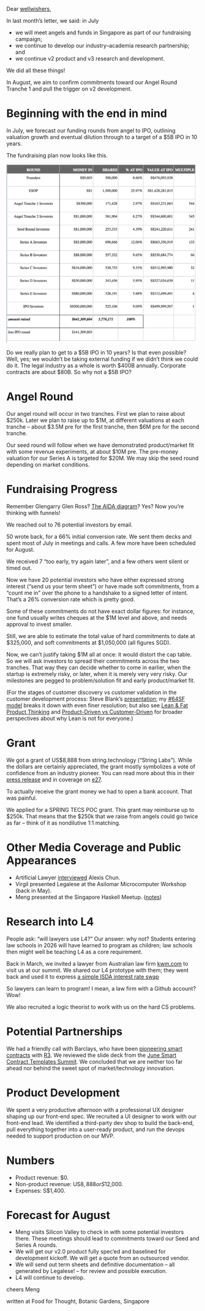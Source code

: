 Dear [wellwishers](http://wellwishers.lists.legalese.com),

In last month’s letter, we said: in July
* we will meet angels and funds in Singapore as part of our fundraising campaign;
* we continue to develop our industry–academia research partnership; and
* we continue v2 product and v3 research and development.

We did all these things!

In August, we aim to confirm commitments toward our Angel Round Tranche 1 and pull the trigger on v2 development.

# Beginning with the end in mind

In July, we forecast our funding rounds from angel to IPO, outlining valuation growth and eventual dilution through to a target of a $5B IPO in 10 years.

The fundraising plan now looks like this.

<img src="../assets/img/fundraising-forecast.png">

Do we really plan to get to a $5B IPO in 10 years? Is that even possible? Well, yes; we wouldn’t be taking external funding if we didn’t think we could do it. The legal industry as a whole is worth $400B annually. Corporate contracts are about $80B. So why not a $5B IPO?

# Angel Round
Our angel round will occur in two tranches. First we plan to raise about $250k. Later we plan to raise up to $1M, at different valuations at each tranche – about $3.5M pre for the first tranche, then $6M pre for the second tranche.

Our seed round will follow when we have demonstrated product/market fit with some revenue experiments, at about $10M pre. The pre-money valuation for our Series A is targeted for $20M. We may skip the seed round depending on market conditions.


# Fundraising Progress

Remember Glengarry Glen Ross? [The AIDA diagram](https://www.youtube.com/watch?v=atTBAuV_sOQ)? Yes? Now you’re thinking with funnels!

We reached out to 76 potential investors by email.

50 wrote back, for a 66% initial conversion rate. We sent them decks and spent most of July in meetings and calls. A few more have been scheduled for August.

We received 7 “too early, try again later”, and a few others went silent or timed out. 

Now we have 20 potential investors who have either expressed strong interest (“send us your term sheet”) or have made soft commitments, from a “count me in” over the phone to a handshake to a signed letter of intent. That’s a 26% conversion rate which is pretty good.

Some of these commitments do not have exact dollar figures: for instance, one fund usually writes cheques at the $1M level and above, and needs approval to invest smaller.

Still, we are able to estimate the total value of hard commitments to date at $325,000, and soft commitments at $1,050,000 (all figures SGD).

Now, we can’t justify taking $1M all at once: it would distort the cap table. So we will ask investors to spread their commitments across the two tranches. That way they can decide whether to come in earlier, when the startup is extremely risky, or later, when it is merely very very risky. Our milestones are pegged to problem/solution fit and early product/market fit.

(For the stages of customer discovery vs customer validation in the customer development process: Steve Blank’s [presentation](https://www.youtube.com/watch?v=yzCYNLrI01U&feature=youtu.be&list=PLmP-Y3XW_cf6-1hZun0kX6q42EOnrn1xW&t=53s); my [#64SF model](https://medium.com/@mengwong/sixty-four-startups-fits-or-64sf-121b0066907c#.cbdea25fm) breaks it down with even finer resolution; but also see [Lean & Fat Product Thinking](https://productlogic.org/2016/07/31/lean-fat-product-thinking/) and [Product-Driven vs Customer-Driven](http://www.ribbonfarm.com/2014/04/24/product-driven-versus-customer-driven/) for broader perspectives about why Lean is not for everyone.)


# Grant
We got a grant of US$8,888 from string.technology (“String Labs”). While the dollars are certainly appreciated, the grant mostly symbolizes a vote of confidence from an industry pioneer. You can read more about this in their [press release](https://medium.com/string-labs-collection/announcing-first-batch-of-open-chain-grants-recipients-ee3f610e129a#.uitg1a6wn) and in coverage on [e27](https://e27.co/jfdi-founders-working-on-a-new-startup-that-will-revolutionise-legal-contracts-20160720/).

To actually receive the grant money we had to open a bank account. That was painful.

We applied for a SPRING TECS POC grant. This grant may reimburse up to $250k. That means that the $250k that we raise from angels could go twice as far – think of it as nondilutive 1:1 matching.

# Other Media Coverage and Public Appearances
* Artificial Lawyer [interviewed](https://artificiallawyer.com/2016/07/29/al-interview-software-is-eating-law-legalese-com/) Alexis Chun.
* Virgil presented Legalese at the Asilomar Microcomputer Workshop (back in May).
* Meng presented at the Singapore Haskell Meetup. ([notes](https://github.com/legalese/legalese.com/blob/master/blog/20160710-haskell.org))

# Research into L4
People ask: “will lawyers use L4?” Our answer: why not? Students entering law schools in 2026 will have learned to program as children; law schools then might well be teaching L4 as a core requirement.

Back in March, we invited a lawyer from Australian law firm [kwm.com](http://kwm.com) to visit us at our summit. We shared our L4 prototype with them; they went back and used it to express [a simple ISDA interest rate swap](https://github.com/KingandWoodMallesonsAU/Project-DnA/blob/master/Project%20DnA%20Digital%20Terms)

So lawyers can learn to program! I mean, a law firm with a Github account? Wow!

We also recruited a logic theorist to work with us on the hard CS problems.


# Potential Partnerships

We had a friendly call with Barclays, who have been [pioneering smart contracts](https://www.youtube.com/watch?v=1UhrmsTZNvc) with [R3](http://www.ibtimes.co.uk/r3-extends-collaboration-smart-contract-templates-summit-1570121). We reviewed the slide deck from the [June Smart Contract Templates Summit](http://static1.squarespace.com/static/55f73743e4b051cfcc0b02cf/t/5784f5dbebbd1aba2d3e400e/1468331499513/R3+Smart+Contract+Templates+Summit+_FINAL.pdf). We concluded that we are neither too far ahead nor behind the sweet spot of market/technology innovation.

# Product Development
We spent a very productive afternoon with a professional UX designer shaping up our front-end spec. We recruited a UI designer to work with our front-end lead. We identified a third-party dev shop to build the back-end, pull everything together into a user-ready product, and run the devops needed to support production on our MVP.

# Numbers
* Product revenue: $0.
* Non-product revenue: US$8,888 or S$12,000.
* Expenses: S$1,400.


# Forecast for August
* Meng visits Silicon Valley to check in with some potential investors there. These meetings should lead to commitments toward our Seed and Series A rounds.
* We will get our v2.0 product fully spec’ed and baselined for development kickoff. We will get a quote from an outsourced vendor.
* We will send out term sheets and definitive documentation – all generated by Legalese! – for review and possible execution.
* L4 will continue to develop.

cheers
Meng

written at Food for Thought, Botanic Gardens, Singapore

